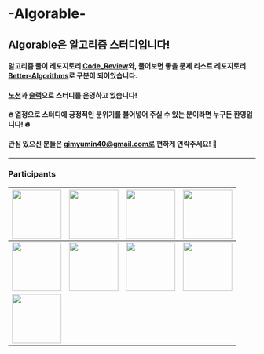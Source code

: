 # -Algorable-
## Algorable은 알고리즘 스터디입니다!

#### 알고리즘 풀이 레포지토리 [Code_Review](https://github.com/Algorable/Code_Review)와, 풀어보면 좋을 문제 리스트 레포지토리 [Better-Algorithms](https://github.com/Algorable/Better-Algorithms)로 구분이 되어있습니다.
#### [노션](https://devyuminkim.notion.site/Algorable-3979c68839e54e779079db3947841aa3)과 [슬랙](https://algorable.slack.com/ssb/redirect)으로 스터디를 운영하고 있습니다!
#### 🔥 열정으로 스터디에 긍정적인 분위기를 불어넣어 주실 수 있는 분이라면 누구든 환영입니다! 🔥
#### 관심 있으신 분들은 gimyumin40@gmail.com로 편하게 연락주세요! 🤗

----

### Participants

| <a href="https://github.com/devYuMinKim"><img src="https://avatars.githubusercontent.com/u/55650732?v=4" width="100" height="100"/></a> | <a href="https://github.com/d556f8"><img src="https://avatars.githubusercontent.com/u/64972038?v=4" width="100" height="100"/></a> | <a href="https://github.com/Z00One"><img src="https://avatars.githubusercontent.com/u/102473964?v=4" width="100" height="100"/></a> | <a href="https://github.com/Jaeil-Lee"><img src="https://avatars.githubusercontent.com/u/108773192?v=4" width="100" height="100"/></a> |
| :---: | :---: | :---: | :---: |
| <a href="https://github.com/jinsooho3"><img src="https://avatars.githubusercontent.com/u/109533678?v=4" width="100" height="100"/></a> | <a href="https://github.com/hmin1022"><img src="https://avatars.githubusercontent.com/u/121006387?v=4" width="100" height="100"/></a> | <a href="https://github.com/Motitory"><img src="https://avatars.githubusercontent.com/u/78538708?v=4" width="100" height="100"/></a> | <a href="https://github.com/JOHYEONJUN39"><img src="https://avatars.githubusercontent.com/u/93760720?v=4" width="100" height="100"/></a> |
| <a href="https://github.com/lifetime909"><img src="https://avatars.githubusercontent.com/u/73512015?v=4" width="100" height="100"/></a> |  |  |  |
